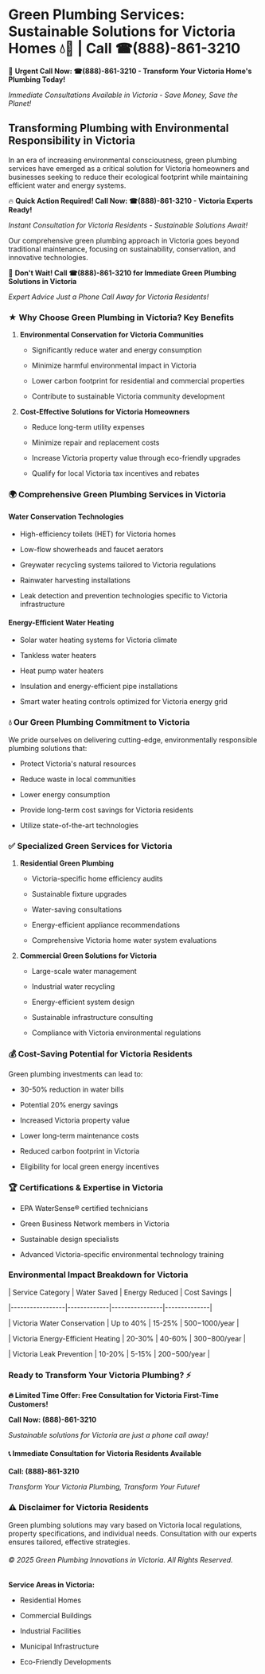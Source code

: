 # Green Plumbing Services: Sustainable Solutions for Victoria Homes 💧🌿 | Call ☎(888)-861-3210

🚨 **Urgent Call Now: ☎(888)-861-3210 - Transform Your Victoria Home's Plumbing Today!**
*Immediate Consultations Available in Victoria - Save Money, Save the Planet!*

## Transforming Plumbing with Environmental Responsibility in Victoria

In an era of increasing environmental consciousness, green plumbing services have emerged as a critical solution for Victoria homeowners and businesses seeking to reduce their ecological footprint while maintaining efficient water and energy systems. 

🔥 **Quick Action Required! Call Now: ☎(888)-861-3210 - Victoria Experts Ready!**
*Instant Consultation for Victoria Residents - Sustainable Solutions Await!*

Our comprehensive green plumbing approach in Victoria goes beyond traditional maintenance, focusing on sustainability, conservation, and innovative technologies.

🚨 **Don't Wait! Call ☎(888)-861-3210 for Immediate Green Plumbing Solutions in Victoria**
*Expert Advice Just a Phone Call Away for Victoria Residents!*

### ★ Why Choose Green Plumbing in Victoria? Key Benefits

1. **Environmental Conservation for Victoria Communities** 
   - Significantly reduce water and energy consumption
   - Minimize harmful environmental impact in Victoria
   - Lower carbon footprint for residential and commercial properties
   - Contribute to sustainable Victoria community development

2. **Cost-Effective Solutions for Victoria Homeowners** 
   - Reduce long-term utility expenses
   - Minimize repair and replacement costs
   - Increase Victoria property value through eco-friendly upgrades
   - Qualify for local Victoria tax incentives and rebates

### 🌍 Comprehensive Green Plumbing Services in Victoria

#### Water Conservation Technologies
- High-efficiency toilets (HET) for Victoria homes
- Low-flow showerheads and faucet aerators
- Greywater recycling systems tailored to Victoria regulations
- Rainwater harvesting installations
- Leak detection and prevention technologies specific to Victoria infrastructure

#### Energy-Efficient Water Heating
- Solar water heating systems for Victoria climate
- Tankless water heaters
- Heat pump water heaters
- Insulation and energy-efficient pipe installations
- Smart water heating controls optimized for Victoria energy grid

### 💧 Our Green Plumbing Commitment to Victoria

We pride ourselves on delivering cutting-edge, environmentally responsible plumbing solutions that:
- Protect Victoria's natural resources
- Reduce waste in local communities
- Lower energy consumption
- Provide long-term cost savings for Victoria residents
- Utilize state-of-the-art technologies

### ✅ Specialized Green Services for Victoria

1. **Residential Green Plumbing**
   - Victoria-specific home efficiency audits
   - Sustainable fixture upgrades
   - Water-saving consultations
   - Energy-efficient appliance recommendations
   - Comprehensive Victoria home water system evaluations

2. **Commercial Green Solutions for Victoria**
   - Large-scale water management
   - Industrial water recycling
   - Energy-efficient system design
   - Sustainable infrastructure consulting
   - Compliance with Victoria environmental regulations

### 💰 Cost-Saving Potential for Victoria Residents

Green plumbing investments can lead to:
- 30-50% reduction in water bills
- Potential 20% energy savings
- Increased Victoria property value
- Lower long-term maintenance costs
- Reduced carbon footprint in Victoria
- Eligibility for local green energy incentives

### 🏆 Certifications & Expertise in Victoria

- EPA WaterSense® certified technicians
- Green Business Network members in Victoria
- Sustainable design specialists
- Advanced Victoria-specific environmental technology training

### Environmental Impact Breakdown for Victoria

| Service Category | Water Saved | Energy Reduced | Cost Savings |
|-----------------|-------------|----------------|--------------|
| Victoria Water Conservation | Up to 40% | 15-25% | $500-$1000/year |
| Victoria Energy-Efficient Heating | 20-30% | 40-60% | $300-$800/year |
| Victoria Leak Prevention | 10-20% | 5-15% | $200-$500/year |

### Ready to Transform Your Victoria Plumbing? ⚡

**🔥 Limited Time Offer: Free Consultation for Victoria First-Time Customers!**

**Call Now: (888)-861-3210**
*Sustainable solutions for Victoria are just a phone call away!*

#### 📞 Immediate Consultation for Victoria Residents Available

**Call: (888)-861-3210**
*Transform Your Victoria Plumbing, Transform Your Future!*

### ⚠️ Disclaimer for Victoria Residents

Green plumbing solutions may vary based on Victoria local regulations, property specifications, and individual needs. Consultation with our experts ensures tailored, effective strategies.

###### © 2025 Green Plumbing Innovations in Victoria. All Rights Reserved.

**Service Areas in Victoria:** 
- Residential Homes
- Commercial Buildings
- Industrial Facilities
- Municipal Infrastructure
- Eco-Friendly Developments
